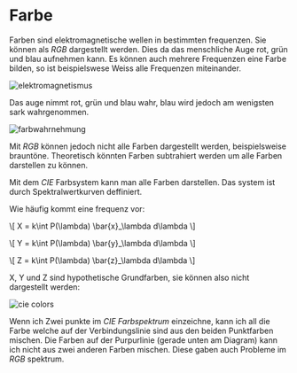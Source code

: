 # Farbe

Farben sind elektromagnetische wellen in bestimmten frequenzen.
Sie können als *RGB* dargestellt werden. Dies da
das menschliche Auge rot, grün und blau aufnehmen kann.
Es können auch mehrere Frequenzen eine Farbe bilden,
so ist beispielswese Weiss alle Frequenzen miteinander.

![elektromagnetismus](../images/elektromagnetisches-spektrum.png)

Das auge nimmt rot, grün und blau wahr, blau wird jedoch
am wenigsten sark wahrgenommen.

![farbwahrnehmung](../images/farbwahrnehmung.png)

Mit *RGB* können jedoch nicht alle Farben dargestellt werden,
beispielsweise brauntöne. Theoretisch könnten Farben subtrahiert
werden um alle Farben darstellen zu können.

Mit dem *CIE* Farbsystem kann man alle Farben darstellen.
Das system ist durch Spektralwertkurven deffiniert.

Wie häufig kommt eine frequenz vor:

\\[ X = k\int P(\lambda) \bar{x}_\lambda d\lambda \\]

\\[ Y = k\int P(\lambda) \bar{y}_\lambda d\lambda \\]

\\[ Z = k\int P(\lambda) \bar{z}_\lambda d\lambda \\]

X, Y und Z sind hypothetische Grundfarben, sie können also
nicht dargestellt werden:

![cie colors](../images/cie-colors.png)

Wenn ich Zwei punkte im *CIE Farbspektrum* einzeichne,
kann ich all die Farbe welche auf der Verbindungslinie
sind aus den beiden Punktfarben mischen.
Die Farben auf der Purpurlinie (gerade unten am Diagram)
kann ich nicht aus zwei anderen Farben mischen.
Diese gaben auch Probleme im *RGB* spektrum.